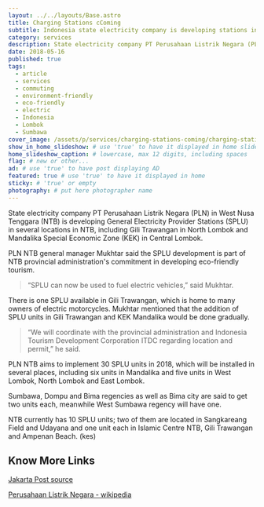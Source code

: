 ```yaml
---
layout: ../../layouts/Base.astro
title: Charging Stations cComing
subtitle: Indonesia state electricity company is developing stations in Lombok and Sumbawa.
category: services
description: State electricity company PT Perusahaan Listrik Negara (PLN) in West Nusa Tenggara (NTB) is developing General Electricity Provider Stations (SPLU) in...
date: 2018-05-16
published: true
tags:
  - article
  - services
  - commuting
  - environment-friendly
  - eco-friendly
  - electric
  - Indonesia
  - Lombok
  - Sumbawa
cover_image: /assets/p/services/charging-stations-coming/charging-stations-coming.jpg
show_in_home_slideshow: # use 'true' to have it displayed in home slideshow
home_slideshow_caption: # lowercase, max 12 digits, including spaces
flag: # new or other...
ad: # use 'true' to have post displaying AD
featured: true # use 'true' to have it displayed in home
sticky: # 'true' or empty
photography: # put here photographer name
---
```


State electricity company PT Perusahaan Listrik Negara (PLN) in West Nusa Tenggara (NTB) is developing General Electricity Provider Stations (SPLU) in several locations in NTB, including Gili Trawangan in North Lombok and Mandalika Special Economic Zone (KEK) in Central Lombok.

PLN NTB general manager Mukhtar said the SPLU development is part of NTB provincial administration's commitment in developing eco-friendly tourism.

> “SPLU can now be used to fuel electric vehicles,” said Mukhtar.

There is one SPLU available in Gili Trawangan, which is home to many owners of electric motorcycles. Mukhtar mentioned that the addition of SPLU units in Gili Trawangan and KEK Mandalika would be done gradually.

> “We will coordinate with the provincial administration and Indonesia Tourism Development Corporation ITDC regarding location and permit,” he said.

PLN NTB aims to implement 30 SPLU units in 2018, which will be installed in several places, including six units in Mandalika and five units in West Lombok, North Lombok and East Lombok.

Sumbawa, Dompu and Bima regencies as well as Bima city are said to get two units each, meanwhile West Sumbawa regency will have one.

NTB currently has 10 SPLU units; two of them are located in Sangkareang Field and Udayana and one unit each in Islamic Centre NTB, Gili Trawangan and Ampenan Beach. (kes)

## Know More Links

[Jakarta Post source](http://www.thejakartapost.com/travel/2017/11/01/pln-ntb-develops-general-electricity-provider-stations-for-electric-vehicles.html)

[Perusahaan Listrik Negara - wikipedia](https://en.wikipedia.org/wiki/Perusahaan_Listrik_Negara)
